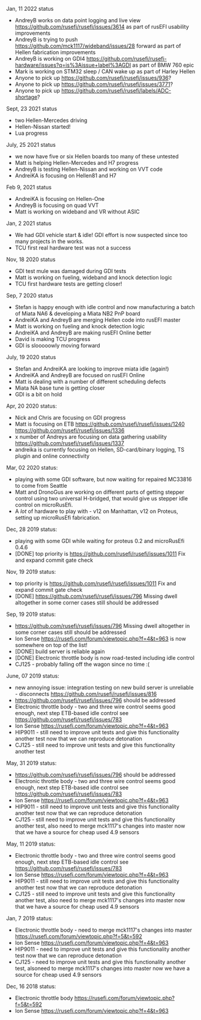 Jan, 11 2022 status 
* AndreyB works on data point logging and live view https://github.com/rusefi/rusefi/issues/3614 as part of rusEFI usability improvements
* AndreyB is trying to push https://github.com/mck1117/wideband/issues/28 forward as part of Hellen fabrication improvements
* AndreyB is working on GDI4 https://github.com/rusefi/rusefi-hardware/issues?q=is%3Aissue+label%3AGDI as part of BMW 760 epic
* Mark is working on STM32 sleep / CAN wake up as part of Harley Hellen
* Anyone to pick up https://github.com/rusefi/rusefi/issues/936?
* Anyone to pick up https://github.com/rusefi/rusefi/issues/3771?
* Anyone to pick up https://github.com/rusefi/rusefi/labels/ADC-shortage?


Sept, 23 2021 status
* two Hellen-Mercedes driving
* Hellen-Nissan started!
* Lua progress

July, 25 2021 status
* we now have five or six Hellen boards too many of these untested
* Matt is helping Hellen-Mercedes and H7 progress
* AndreyB is testing Hellen-Nissan and working on VVT code
* AndreiKA is focusing on Hellen81 and H7

Feb 9, 2021 status
* AndreiKA is focusing on Hellen-One
* AndreyB is focusing on quad VVT
* Matt is working on wideband and VR without ASIC

Jan, 2 2021 status
* We had GDI vehicle start & idle! GDI effort is now suspected since too many projects in the works.
* TCU first real hardware test was not a success

Nov, 18 2020 status
* GDI test mule was damaged during GDI tests
* Matt is working on fueling, wideband and knock detection logic
* TCU first hardware tests are getting closer!

Sep, 7 2020 status
* Stefan is happy enough with idle control and now manufacturing a batch of Miata NA6 & developing a Miata NB2 PnP board 
* AndreiKA and AndreyB are merging Hellen code into rusEFI master
* Matt is working on fueling and knock detection logic
* AndreiKA and AndreyB are making rusEFI Online better
* David is making TCU progress
* GDI is slooooowly moving forward

July, 19 2020 status
* Stefan and AndreiKA are looking to improve miata idle (again!)
* AndreiKA and AndreyB are focused on rusEFI Online
* Matt is dealing with a number of different scheduling defects
* Miata NA base tune is getting closer
* GDI is a bit on hold

Apr, 20 2020 status:
* Nick and Chris are focusing on GDI progress
* Matt is focusing on ETB https://github.com/rusefi/rusefi/issues/1240 https://github.com/rusefi/rusefi/issues/1336
* x number of Andreys are focusing on data gathering usability https://github.com/rusefi/rusefi/issues/1337  
* andreika is currently focusing on Hellen, SD-card/binary logging, TS plugin and online connectivity

Mar, 02 2020 status:
* playing with some GDI software, but now waiting for repaired MC33816 to come from Seattle
* Matt and DronoGus are working on different parts of getting stepper control using two universal H-bridged, that would give us stepper idle control on microRusEfi.
* A _lot_ of hardware to play with - v12 on Manhattan, v12 on Proteus, setting up microRusEfi fabrication. 

Dec, 28 2019 status:
* playing with some GDI while waiting for proteus 0.2 and microRusEfi 0.4.6
* [DONE] top priority is https://github.com/rusefi/rusefi/issues/1011 Fix and expand commit gate check

Nov, 19 2019 status:
* top priority is https://github.com/rusefi/rusefi/issues/1011 Fix and expand commit gate check
* [DONE] https://github.com/rusefi/rusefi/issues/796 Missing dwell altogether in some corner cases still should be addressed

Sep, 19 2019 status:
* https://github.com/rusefi/rusefi/issues/796 Missing dwell altogether in some corner cases still should be addressed
* Ion Sense https://rusefi.com/forum/viewtopic.php?f=4&t=963 is now somewhere on top of the list!
* [DONE] build server is reliable again
* [DONE] Electronic throttle body is now road-tested including idle control
* CJ125 - probably falling off the wagon since no time :(

June, 07 2019 status:
* new annoying issue: integration testing on new build server is unreliable - disconnects https://github.com/rusefi/rusefi/issues/816
* https://github.com/rusefi/rusefi/issues/796 should be addressed
* Electronic throttle body - two and three wire control seems good enough, next step ETB-based idle control see https://github.com/rusefi/rusefi/issues/783 
* Ion Sense https://rusefi.com/forum/viewtopic.php?f=4&t=963
* HIP9011 - still need to improve unit tests and give this functionality another test now that we can reproduce detonation
* CJ125 - still need to improve unit tests and give this functionality another test

May, 31 2019 status:
* https://github.com/rusefi/rusefi/issues/796 should be addressed
* Electronic throttle body - two and three wire control seems good enough, next step ETB-based idle control see https://github.com/rusefi/rusefi/issues/783 
* Ion Sense https://rusefi.com/forum/viewtopic.php?f=4&t=963
* HIP9011 - still need to improve unit tests and give this functionality another test now that we can reproduce detonation
* CJ125 - still need to improve unit tests and give this functionality another test, also need to merge mck1117's changes into master now that we have a source for cheap used 4.9 sensors

May, 11 2019 status:
* Electronic throttle body - two and three wire control seems good enough, next step ETB-based idle control see https://github.com/rusefi/rusefi/issues/783 
* Ion Sense https://rusefi.com/forum/viewtopic.php?f=4&t=963
* HIP9011 - still need to improve unit tests and give this functionality another test now that we can reproduce detonation
* CJ125 - still need to improve unit tests and give this functionality another test, also need to merge mck1117's changes into master now that we have a source for cheap used 4.9 sensors

Jan, 7 2019 status:
* Electronic throttle body - need to merge mck1117's changes into master https://rusefi.com/forum/viewtopic.php?f=5&t=592
* Ion Sense https://rusefi.com/forum/viewtopic.php?f=4&t=963
* HIP9011 - need to improve unit tests and give this functionality another test now that we can reproduce detonation
* CJ125 - need to improve unit tests and give this functionality another test, alsoneed to merge mck1117's changes into master now we have a source for cheap used 4.9 sensors

Dec, 16 2018 status:
* Electronic throttle body https://rusefi.com/forum/viewtopic.php?f=5&t=592
* Ion Sense https://rusefi.com/forum/viewtopic.php?f=4&t=963
